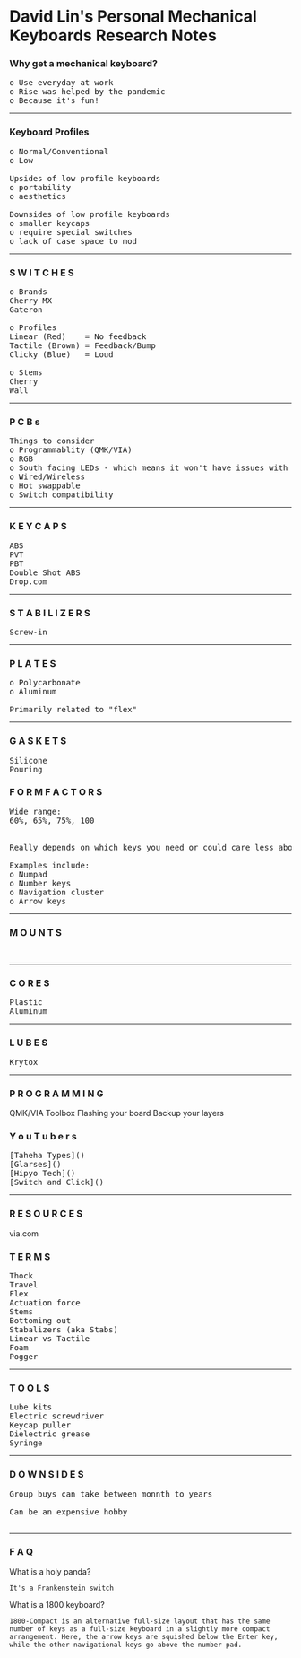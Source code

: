 # David Lin's Personal Mechanical Keyboards Research Notes

### Why get a mechanical keyboard?

<pre>
o Use everyday at work
o Rise was helped by the pandemic
o Because it's fun!
</pre>

<hr>

### Keyboard Profiles
<pre>
o Normal/Conventional
o Low

Upsides of low profile keyboards
o portability
o aesthetics 

Downsides of low profile keyboards
o smaller keycaps
o require special switches
o lack of case space to mod
</pre>

<hr>

### S W I T C H E S
<pre>
o Brands
Cherry MX
Gateron

o Profiles
Linear (Red)    = No feedback
Tactile (Brown) = Feedback/Bump
Clicky (Blue)   = Loud

o Stems
Cherry 
Wall
</pre>

<hr>

### P C B s
<pre>
Things to consider 
o Programmablity (QMK/VIA)
o RGB
o South facing LEDs - which means it won't have issues with most key caps
o Wired/Wireless
o Hot swappable
o Switch compatibility
</pre>

<hr>

### K E Y C A P S
<pre>
ABS
PVT
PBT
Double Shot ABS
Drop.com
</pre>

<hr>

### S T A B I L I Z E R S
<pre>
Screw-in
</pre>

<hr>

### P L A T E S
<pre>
o Polycarbonate
o Aluminum

Primarily related to "flex"
</pre>

<hr>

### G A S K E T S
<pre>
Silicone
Pouring
</pre>

### F O R M   F A C T O R S
<pre>
Wide range:
60%, 65%, 75%, 100


Really depends on which keys you need or could care less about

Examples include:
o Numpad
o Number keys
o Navigation cluster
o Arrow keys
</pre>

<hr>

### M O U N T S
<pre>

</pre>

<hr>

### C O R E S
<pre>
Plastic
Aluminum
</pre>

<hr>

### L U B E S
<pre>
Krytox
</pre>

<hr>

### P R O G R A M M I N G
QMK/VIA Toolbox
Flashing your board
Backup your layers

### Y o u T u b e r s
<pre>
[Taheha Types]()
[Glarses]()
[Hipyo Tech]()
[Switch and Click]()
</pre>

<hr>

### R E S O U R C E S
via.com



### T E R M S
<pre>
Thock
Travel
Flex
Actuation force
Stems
Bottoming out
Stabalizers (aka Stabs)
Linear vs Tactile
Foam
Pogger
</pre>

<hr>

### T O O L S
<pre>
Lube kits
Electric screwdriver
Keycap puller
Dielectric grease
Syringe
</pre>

<hr>


### D O W N S I D E S
<pre>
Group buys can take between monnth to years<br>
Can be an expensive hobby<br>
</pre>

<hr>

### F A Q
What is a holy panda?
```
It's a Frankenstein switch
```


What is a 1800 keyboard?
```
1800-Compact is an alternative full-size layout that has the same number of keys as a full-size keyboard in a slightly more compact arrangement. Here, the arrow keys are squished below the Enter key, while the other navigational keys go above the number pad.
```

